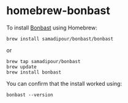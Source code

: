 # homebrew-bonbast

To install [Bonbast](https://github.com/SamadiPour/bonbast) using Homebrew:

```
brew install samadipour/bonbast/bonbast
```

or

```
brew tap samadipour/bonbast
brew update
brew install bonbast
```

You can confirm that the install worked using:

```
bonbast --version
```
